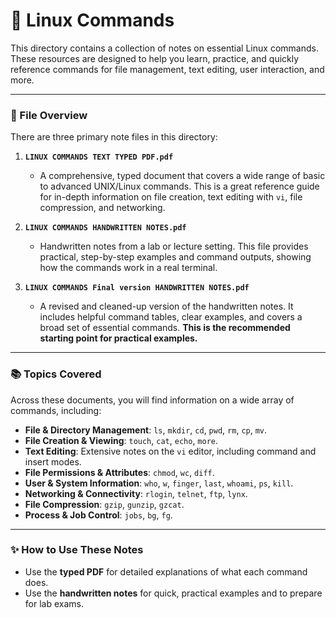 # 🐧 Linux Commands

This directory contains a collection of notes on essential Linux commands. These resources are designed to help you learn, practice, and quickly reference commands for file management, text editing, user interaction, and more.

---

### 📄 File Overview

There are three primary note files in this directory:

1.  **`LINUX COMMANDS TEXT TYPED PDF.pdf`**
    * A comprehensive, typed document that covers a wide range of basic to advanced UNIX/Linux commands. This is a great reference guide for in-depth information on file creation, text editing with `vi`, file compression, and networking.

2.  **`LINUX COMMANDS HANDWRITTEN NOTES.pdf`**
    * Handwritten notes from a lab or lecture setting. This file provides practical, step-by-step examples and command outputs, showing how the commands work in a real terminal.

3.  **`LINUX COMMANDS Final version HANDWRITTEN NOTES.pdf`**
    * A revised and cleaned-up version of the handwritten notes. It includes helpful command tables, clear examples, and covers a broad set of essential commands. **This is the recommended starting point for practical examples.**

---

### 📚 Topics Covered

Across these documents, you will find information on a wide array of commands, including:

* **File & Directory Management**: `ls`, `mkdir`, `cd`, `pwd`, `rm`, `cp`, `mv`.
* **File Creation & Viewing**: `touch`, `cat`, `echo`, `more`.
* **Text Editing**: Extensive notes on the `vi` editor, including command and insert modes.
* **File Permissions & Attributes**: `chmod`, `wc`, `diff`.
* **User & System Information**: `who`, `w`, `finger`, `last`, `whoami`, `ps`, `kill`.
* **Networking & Connectivity**: `rlogin`, `telnet`, `ftp`, `lynx`.
* **File Compression**: `gzip`, `gunzip`, `gzcat`.
* **Process & Job Control**: `jobs`, `bg`, `fg`.

---

### ✨ How to Use These Notes

* Use the **typed PDF** for detailed explanations of what each command does.
* Use the **handwritten notes** for quick, practical examples and to prepare for lab exams.
